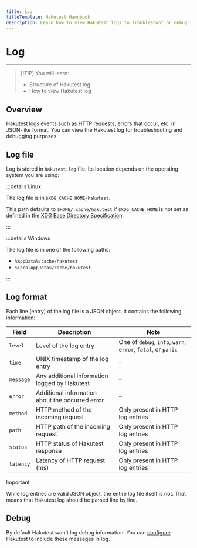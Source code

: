 ```yaml
---
title: Log
titleTemplate: Hakutest Handbook
description: Learn how to view Hakutest logs to troubleshoot or debug the server
---
```


# Log

---

> [!TIP] You will learn:
>
> -   Structure of Hakutest log
> -   How to view Hakutest log

## Overview

Hakutest logs events such as HTTP requests, errors that occur, etc. in
JSON-like format. You can view the Hakutest log for troubleshooting and
debugging purposes.

## Log file

Log is stored in `hakutest.log` file. Its location depends on the operating
system you are using:

:::details Linux

The log file is in `$XDG_CACHE_HOME/hakutest`.

This path defaults to `$HOME/.cache/hakutest` if `$XDG_CACHE_HOME` is not set
as defined in the [XDG Base Directory
Specification](https://specifications.freedesktop.org/basedir-spec/basedir-spec-latest.html#variables).

:::

:::details Windows

The log file is in one of the following paths:

-   `%AppData%/cache/hakutest`
-   `%LocalAppData%/cache/hakutest`

:::

## Log format

Each line (entry) of the log file is a JSON object. It contains the following information:

| Field     | Description                                     | Note                                                         |
| --------- | ----------------------------------------------- | ------------------------------------------------------------ |
| `level`   | Level of the log entry                          | One of `debug`, `info`, `warn`, `error`, `fatal`, or `panic` |
| `time`    | UNIX timestamp of the log entry                 | &ndash;                                                      |
| `message` | Any additional information logged by Hakutest   | &ndash;                                                      |
| `error`   | Additional information about the occurred error | &ndash;                                                      |
| `method`  | HTTP method of the incoming request             | Only present in HTTP log entries                             |
| `path`    | HTTP path of the incoming request               | Only present in HTTP log entries                             |
| `status`  | HTTP status of Hakutest response                | Only present in HTTP log entries                             |
| `latency` | Latency of HTTP request (ms)                    | Only present in HTTP log entries                             |

> [!IMPORTANT]
> While log entries are valid JSON object, the entire log file itself is not.
> That means that Hakutest log should be parsed line by line.

## Debug

By default Hakutest won't log debug information. You can
[configure](/handbook/advanced/02-configuration#configuration-file-fields)
Hakutest to include these messages in log.
